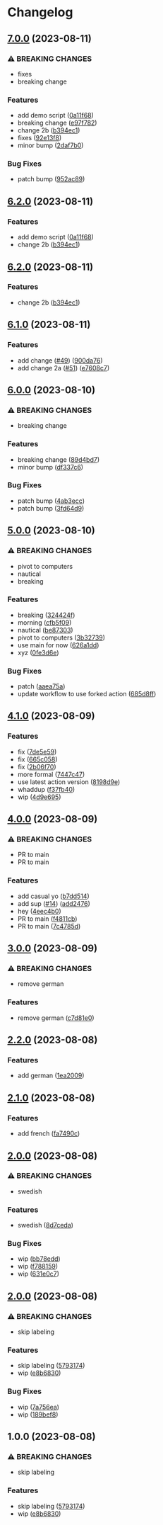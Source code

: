 # Changelog

## [7.0.0](https://github.com/devdoshi/stl-next-flow-2/compare/v6.1.0...v7.0.0) (2023-08-11)


### ⚠ BREAKING CHANGES

* fixes
* breaking change

### Features

* add demo script ([0a11f68](https://github.com/devdoshi/stl-next-flow-2/commit/0a11f688156346bb4cab4dcd61c487d70b4f9d6c))
* breaking change ([e97f782](https://github.com/devdoshi/stl-next-flow-2/commit/e97f7826417147a23d82066d01f199e993dfb868))
* change 2b ([b394ec1](https://github.com/devdoshi/stl-next-flow-2/commit/b394ec1f63b4321d4f00cd3bd20b3b23a66c20e8))
* fixes ([92e13f8](https://github.com/devdoshi/stl-next-flow-2/commit/92e13f88e5e97708e2893d83a0c500219e9a7ea3))
* minor bump ([2daf7b0](https://github.com/devdoshi/stl-next-flow-2/commit/2daf7b06834db078fcfa8f2f8867e35d5c84efc0))


### Bug Fixes

* patch bump ([952ac89](https://github.com/devdoshi/stl-next-flow-2/commit/952ac89f8bfe3a8ae13dab1ffbea757f5f758c37))

## [6.2.0](https://github.com/devdoshi/stl-next-flow-2/compare/v6.1.0...v6.2.0) (2023-08-11)


### Features

* add demo script ([0a11f68](https://github.com/devdoshi/stl-next-flow-2/commit/0a11f688156346bb4cab4dcd61c487d70b4f9d6c))
* change 2b ([b394ec1](https://github.com/devdoshi/stl-next-flow-2/commit/b394ec1f63b4321d4f00cd3bd20b3b23a66c20e8))

## [6.2.0](https://github.com/devdoshi/stl-next-flow-2/compare/v6.1.0...v6.2.0) (2023-08-11)


### Features

* change 2b ([b394ec1](https://github.com/devdoshi/stl-next-flow-2/commit/b394ec1f63b4321d4f00cd3bd20b3b23a66c20e8))

## [6.1.0](https://github.com/devdoshi/stl-next-flow-2/compare/v6.0.0...v6.1.0) (2023-08-11)


### Features

* add change ([#49](https://github.com/devdoshi/stl-next-flow-2/issues/49)) ([900da76](https://github.com/devdoshi/stl-next-flow-2/commit/900da76cafb7632dfd3dd91c2a24e177172ac13e))
* add change 2a ([#51](https://github.com/devdoshi/stl-next-flow-2/issues/51)) ([e7608c7](https://github.com/devdoshi/stl-next-flow-2/commit/e7608c7d3b80fef723e42b8649a1bd70dc732b8d))

## [6.0.0](https://github.com/devdoshi/stl-next-flow-2/compare/v5.0.0...v6.0.0) (2023-08-10)


### ⚠ BREAKING CHANGES

* breaking change

### Features

* breaking change ([89d4bd7](https://github.com/devdoshi/stl-next-flow-2/commit/89d4bd7fbd226b64048bb9fb49917cce32bbc037))
* minor bump ([df337c6](https://github.com/devdoshi/stl-next-flow-2/commit/df337c60b77be46ab2fe64d9766cc04013eb21ff))


### Bug Fixes

* patch bump ([4ab3ecc](https://github.com/devdoshi/stl-next-flow-2/commit/4ab3ecc80d56311e75c81a548be5ba3e075066f1))
* patch bump ([3fd64d9](https://github.com/devdoshi/stl-next-flow-2/commit/3fd64d9415c75241ca6f47640bfe0ddabf53784e))

## [5.0.0](https://github.com/devdoshi/stl-next-flow-2/compare/v4.1.0...v5.0.0) (2023-08-10)


### ⚠ BREAKING CHANGES

* pivot to computers
* nautical
* breaking

### Features

* breaking ([324424f](https://github.com/devdoshi/stl-next-flow-2/commit/324424f6f03fba59151560728e6cc27036707233))
* morning ([cfb5f09](https://github.com/devdoshi/stl-next-flow-2/commit/cfb5f0996e053b913deef2b1dffc51b10708aea2))
* nautical ([be87303](https://github.com/devdoshi/stl-next-flow-2/commit/be873030d05387098e5e7e9f9b5e9c16a6af2be8))
* pivot to computers ([3b32739](https://github.com/devdoshi/stl-next-flow-2/commit/3b3273919786b3c7f31c62de14a381158b233d21))
* use main for now ([626a1dd](https://github.com/devdoshi/stl-next-flow-2/commit/626a1dd5c546f811eee8770935f369f408f60c0a))
* xyz ([0fe3d6e](https://github.com/devdoshi/stl-next-flow-2/commit/0fe3d6e42732abeb6bef7c157d99504600370e7d))


### Bug Fixes

* patch ([aaea75a](https://github.com/devdoshi/stl-next-flow-2/commit/aaea75a4a392aaf7c4d96d7249154a7f055fe4ef))
* update workflow to use forked action ([685d8ff](https://github.com/devdoshi/stl-next-flow-2/commit/685d8fff9aaa3c8c90228c6f9aeda232e4d392ff))

## [4.1.0](https://github.com/devdoshi/stl-next-flow-2/compare/v4.0.0...v4.1.0) (2023-08-09)


### Features

* fix ([7de5e59](https://github.com/devdoshi/stl-next-flow-2/commit/7de5e59cf1948a090ec0cf96f3aafc1f26efa045))
* fix ([665c058](https://github.com/devdoshi/stl-next-flow-2/commit/665c05879b70772551bd74165ca7a1181d767e08))
* fix ([2b06f70](https://github.com/devdoshi/stl-next-flow-2/commit/2b06f70b31d9f686d17a0229b13a52f0cfdc15c0))
* more formal ([7447c47](https://github.com/devdoshi/stl-next-flow-2/commit/7447c479db2d75d5b41051b7818c56eef0aaa771))
* use latest action version ([8198d9e](https://github.com/devdoshi/stl-next-flow-2/commit/8198d9e11d287bf913d6366d059609470f167af6))
* whaddup ([f37fb40](https://github.com/devdoshi/stl-next-flow-2/commit/f37fb400a09e9855d372a535d8acaac4264cd768))
* wip ([4d9e695](https://github.com/devdoshi/stl-next-flow-2/commit/4d9e6952334bce61f603152dafc94de0f2cc0a68))

## [4.0.0](https://github.com/devdoshi/stl-next-flow-2/compare/v3.0.0...v4.0.0) (2023-08-09)


### ⚠ BREAKING CHANGES

* PR to main
* PR to main

### Features

* add casual yo ([b7dd514](https://github.com/devdoshi/stl-next-flow-2/commit/b7dd514504d35b4e329e6128a7400ee1291dac5e))
* add sup ([#14](https://github.com/devdoshi/stl-next-flow-2/issues/14)) ([add2476](https://github.com/devdoshi/stl-next-flow-2/commit/add2476ddb2fac7c55df2e5d271b2c852ca1c8f9))
* hey ([4eec4b0](https://github.com/devdoshi/stl-next-flow-2/commit/4eec4b05de4bbbc58d8a455a3b573f4eec7345a6))
* PR to main ([f4811cb](https://github.com/devdoshi/stl-next-flow-2/commit/f4811cbb65de4b0b5a82f558923ee66b1ac3050a))
* PR to main ([7c4785d](https://github.com/devdoshi/stl-next-flow-2/commit/7c4785ded8d5457d904120a4a4dc98b9f520c565))

## [3.0.0](https://github.com/devdoshi/stl-next-flow-2/compare/v2.2.0...v3.0.0) (2023-08-09)


### ⚠ BREAKING CHANGES

* remove german

### Features

* remove german ([c7d81e0](https://github.com/devdoshi/stl-next-flow-2/commit/c7d81e098dc7abdc10c2500a50a17fc2959ab576))

## [2.2.0](https://github.com/devdoshi/stl-next-flow-2/compare/v2.1.0...v2.2.0) (2023-08-08)


### Features

* add german ([1ea2009](https://github.com/devdoshi/stl-next-flow-2/commit/1ea200995320fc645d7f83c48b4fdfcb52d68301))

## [2.1.0](https://github.com/devdoshi/stl-next-flow-2/compare/v2.0.0...v2.1.0) (2023-08-08)


### Features

* add french ([fa7490c](https://github.com/devdoshi/stl-next-flow-2/commit/fa7490c4d63f911a890b999ac3203b1b205be821))

## [2.0.0](https://github.com/devdoshi/stl-next-flow-2/compare/v1.0.0...v2.0.0) (2023-08-08)


### ⚠ BREAKING CHANGES

* swedish

### Features

* swedish ([8d7ceda](https://github.com/devdoshi/stl-next-flow-2/commit/8d7cedad7896a8d0512e83ea1fc423c342209f03))


### Bug Fixes

* wip ([bb78edd](https://github.com/devdoshi/stl-next-flow-2/commit/bb78eddff69d3d6045870b8256e37bc0270b9ca1))
* wip ([f788159](https://github.com/devdoshi/stl-next-flow-2/commit/f7881598a8dc68fe6678f719cf177f78c265e29d))
* wip ([631e0c7](https://github.com/devdoshi/stl-next-flow-2/commit/631e0c7df970c93e5a710ae250e63fdd2ca578e9))

## [2.0.0](https://github.com/devdoshi/stl-next-flow-2/compare/v1.0.0...v2.0.0) (2023-08-08)


### ⚠ BREAKING CHANGES

* skip labeling

### Features

* skip labeling ([5793174](https://github.com/devdoshi/stl-next-flow-2/commit/57931747b5ac0773b21bbedc617673e635726d27))
* wip ([e8b6830](https://github.com/devdoshi/stl-next-flow-2/commit/e8b6830492a4a84172a14b6876d96c8704c82a4a))


### Bug Fixes

* wip ([7a756ea](https://github.com/devdoshi/stl-next-flow-2/commit/7a756ea07f516bef36921ffa9fb27f036825c2b8))
* wip ([189bef8](https://github.com/devdoshi/stl-next-flow-2/commit/189bef87c871ddd02774180e5db017facc1e6756))

## 1.0.0 (2023-08-08)


### ⚠ BREAKING CHANGES

* skip labeling

### Features

* skip labeling ([5793174](https://github.com/devdoshi/stl-next-flow-2/commit/57931747b5ac0773b21bbedc617673e635726d27))
* wip ([e8b6830](https://github.com/devdoshi/stl-next-flow-2/commit/e8b6830492a4a84172a14b6876d96c8704c82a4a))
